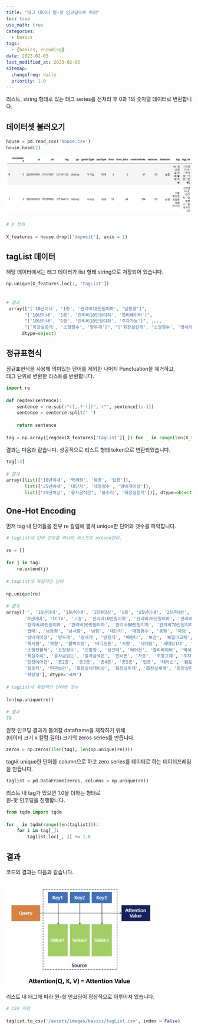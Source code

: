 ```yaml
---
title: "태그 데이터 원-핫 인코딩으로 처리"
toc: true
use_math: true
categories:
  - basics
tags:
  - [basics, encoding]
date: 2023-02-05
last_modified_at: 2023-02-05
sitemap:
  changefreq: daily
  priority: 1.0
---
```


리스트, string 형태로 있는 태그 series를 전처리 후 0과 1의 숫자열 데이터로 변환합니다.

## 데이터셋 불러오기

```python
house = pd.read_csv('house.csv')
house.head(2)
```

<img src = '/assets/images/basics/0.png'>

```python
# X 정의

X_features = house.drop(['deposit'], axis = 1)
```

## tagList 데이터

해당 데이터에서는 태그 데이터가 list 형태 string으로 저장되어 있습니다.

```python
np.unique(X_features.loc[:, 'tagList'])


# 결과
 array(["['10년이내', '1층', '관리비10만원이하', '남동향']",
       "['10년이내', '1층', '관리비10만원이하', '엘리베이터']",
       "['10년이내', '1층', '관리비10만원이하', '주차가능']", ...,
       "['화장실한개', '소형평수', '방두개']", "['화장실한개', '소형평수', '방세개']", '[]'],
      dtype=object)
```

## 정규표현식

정규표현식을 사용해 의미있는 단어를 제외한 나머지 Punctuation을 제거하고, <br>
태그 단위로 변환한 리스트를 반환합니다.

```python
import re

def regdex(sentence):
    sentence = re.sub(r"([,.?'!])", r"", sentence[1:-1])
    sentence = sentence.split(' ')
    
    return sentence

tag = np.array([regdex(X_features['tagList'][_]) for _ in range(len(X_features['tagList']))])
```

결과는 다음과 같습니다. 성공적으로 리스트 형태 token으로 변환되었습니다.

```python
tag[:3]

# 결과
array([list(['10년이내', '역세권', '복층', '탑층']),
       list(['25년이내', '대단지', '대형평수', '방네개이상']),
       list(['25년이상', '융자금적은', '올수리', '화장실한개'])], dtype=object)
```

## One-Hot Encoding

먼저 tag 내 단어들을 전부 re 칼럼에 펼쳐 unique한 단어와 갯수를 파악합니다.

```python
# tagList내 단어 전부를 하나의 리스트로 extend한다.

re = []

for j in tag:
    re.extend(j)
    
# tagList내 독립적인 단어

np.unique(re)

# 결과
array(['', '10년이내', '15년이내', '15대이상', '1층', '25년이내', '25년이상', '2년이내',
       '4년이내', 'CCTV', '고층', '관리비10만원이하', '관리비20만원이하', '관리비30만원이하',
       '관리비40만원이하', '관리비50만원이하', '관리비60만원이하', '관리비70만원이하', '관리비80만원이하',
       '급매', '남동향', '남서향', '남향', '대단지', '대형평수', '동향', '마당', '무보증',
       '방네개이상', '방두개', '방세개', '방한개', '베란다', '보안', '보일러교체', '복층', '북동향',
       '북서향', '북향', '붙박이장', '비디오폰', '서향', '세대당', '세대당1대', '세대분리', '세안고',
       '소형전월세', '소형평수', '신발장', '싱크대', '에어컨', '엘리베이터', '역세권', '올수리',
       '욕실수리', '융자금없는', '융자금적은', '인터폰', '저층', '주방교체', '주차가능', '중층',
       '천장에어컨', '총2층', '총3층', '총4층', '총5층', '탑층', '테라스', '펜트하우스', '풀옵',
       '필로티', '현관보안', '화장실네개이상', '화장실두개', '화장실세개', '화장실한개', '화재경보기',
       '확장형'], dtype='<U9')

# tagList내 독립적인 단어의 갯수

len(np.unique(re))

# 결과
79
```

원핫 인코딩 결과가 들어갈 dataframe을 제작하기 위해 <br>
(데이터 크기 x 칼럼 길이) 크기의 zeros series를 만듭니다.

```python
zeros = np.zeros((len(tag), len(np.unique(re))))
```

tag내 unique한 단어를 column으로 하고 zero series를 데이터로 하는 데이터프레임을 만듭니다.

```python
taglist = pd.DataFrame(zeros, columns = np.unique(re))
```

리스트 내 tag가 있으면 1.0을 더하는 형태로<br>
원-핫 인코딩을 진행합니다.

```python
from tqdm import tqdm

for _ in tqdm(range(len(taglist))):
    for i in tag[_]:
        taglist.loc[_, i] += 1.0
```

## 결과

코드의 결과는 다음과 같습니다.

<img src = '1.png'>

리스트 내 태그에 따라 원-핫 인코딩이 정상적으로 이루어져 있습니다.

```python
# CSV 저장

taglist.to_csv('/assets/images/basics/tagList.csv', index = False)
```
